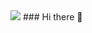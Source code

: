 <img src="https://capsule-render.vercel.app/api?type=waving&color=auto&height=200&section=header&text=byeongheeGithub&fontSize=90" />
### Hi there 👋

<!--
**Byeonghee-son/Byeonghee-son** is a ✨ _special_ ✨ repository because its `README.md` (this file) appears on your GitHub profile.

Here are some ideas to get you started:

- 🔭 I’m currently working on ...
- 🌱 I’m currently learning ...
- 👯 I’m looking to collaborate on ...
- 🤔 I’m looking for help with ...
- 💬 Ask me about ...
- 📫 How to reach me: ...
- 😄 Pronouns: ...
- ⚡ Fun fact: ...
-->
